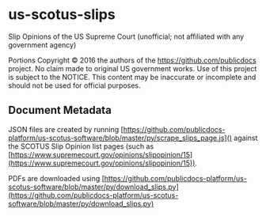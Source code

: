 ---
---

# us-scotus-slips

Slip Opinions of the US Supreme Court (unofficial; not affiliated with any government agency)

Portions Copyright © 2016 the authors of the https://github.com/publicdocs project. No claim made to original US government works. Use of this project is subject to the NOTICE. This content may be inaccurate or incomplete and should not be used for official purposes.

## Document Metadata

JSON files are created by running [https://github.com/publicdocs-platform/us-scotus-software/blob/master/py/scrape_slips_page.js]() against the SCOTUS Slip Opinion list pages (such as [https://www.supremecourt.gov/opinions/slipopinion/15](https://www.supremecourt.gov/opinions/slipopinion/15)).

PDFs are downloaded using [https://github.com/publicdocs-platform/us-scotus-software/blob/master/py/download_slips.py](https://github.com/publicdocs-platform/us-scotus-software/blob/master/py/download_slips.py)
